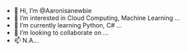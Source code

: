 - 👋 Hi, I’m @Aaronisanewbie
- 👀 I’m interested in Cloud Computing, Machine Learning  ...
- 🌱 I’m currently learning Python, C# ...
- 💞️ I’m looking to collaborate on ...
- 📫 N.A...

<!---
Aaronisanewbie/Aaronisanewbie is a ✨ special ✨ repository because its `README.md` (this file) appears on your GitHub profile.
You can click the Preview link to take a look at your changes.
--->
